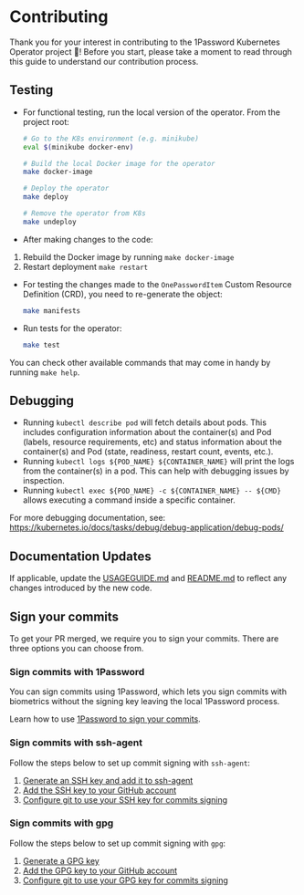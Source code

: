 # Contributing

Thank you for your interest in contributing to the 1Password Kubernetes Operator project 👋! Before you start, please take a moment to read through this guide to understand our contribution process.

## Testing

- For functional testing, run the local version of the operator. From the project root:

  ```sh
  # Go to the K8s environment (e.g. minikube)
  eval $(minikube docker-env)

  # Build the local Docker image for the operator
  make docker-image

  # Deploy the operator
  make deploy

  # Remove the operator from K8s
  make undeploy
  ```

- After making changes to the code:
1. Rebuild the Docker image by running `make docker-image`
2. Restart deployment `make restart`

- For testing the changes made to the `OnePasswordItem` Custom Resource Definition (CRD), you need to re-generate the object:
  ```sh
  make manifests
  ```

- Run tests for the operator:

  ```sh
  make test
  ```

You can check other available commands that may come in handy by running `make help`.

## Debugging

- Running `kubectl describe pod` will fetch details about pods. This includes configuration information about the container(s) and Pod (labels, resource requirements, etc) and status information about the container(s) and Pod (state, readiness, restart count, events, etc.).
- Running `kubectl logs ${POD_NAME} ${CONTAINER_NAME}` will print the logs from the container(s) in a pod. This can help with debugging issues by inspection.
- Running `kubectl exec ${POD_NAME} -c ${CONTAINER_NAME} -- ${CMD}` allows executing a command inside a specific container.

For more debugging documentation, see: https://kubernetes.io/docs/tasks/debug/debug-application/debug-pods/

## Documentation Updates

If applicable, update the [USAGEGUIDE.md](./USAGEGUIDE.md) and [README.md](./README.md) to reflect any changes introduced by the new code.

## Sign your commits

To get your PR merged, we require you to sign your commits. There are three options you can choose from.

### Sign commits with 1Password

You can sign commits using 1Password, which lets you sign commits with biometrics without the signing key leaving the local 1Password process.

Learn how to use [1Password to sign your commits](https://developer.1password.com/docs/ssh/git-commit-signing/).

### Sign commits with ssh-agent

Follow the steps below to set up commit signing with `ssh-agent`:

1. [Generate an SSH key and add it to ssh-agent](https://docs.github.com/en/authentication/connecting-to-github-with-ssh/generating-a-new-ssh-key-and-adding-it-to-the-ssh-agent)
2. [Add the SSH key to your GitHub account](https://docs.github.com/en/authentication/connecting-to-github-with-ssh/adding-a-new-ssh-key-to-your-github-account)
3. [Configure git to use your SSH key for commits signing](https://docs.github.com/en/authentication/managing-commit-signature-verification/telling-git-about-your-signing-key#telling-git-about-your-ssh-key)

### Sign commits with gpg

Follow the steps below to set up commit signing with `gpg`:

1. [Generate a GPG key](https://docs.github.com/en/authentication/managing-commit-signature-verification/generating-a-new-gpg-key)
2. [Add the GPG key to your GitHub account](https://docs.github.com/en/authentication/managing-commit-signature-verification/adding-a-gpg-key-to-your-github-account)
3. [Configure git to use your GPG key for commits signing](https://docs.github.com/en/authentication/managing-commit-signature-verification/telling-git-about-your-signing-key#telling-git-about-your-gpg-key)

